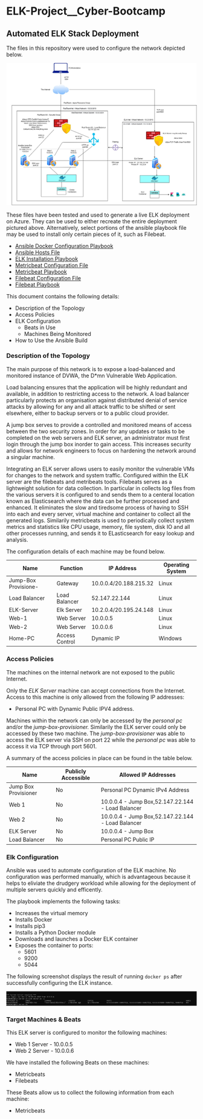 # ELK-Project__Cyber-Bootcamp

## Automated ELK Stack Deployment

The files in this repository were used to configure the network depicted below.

![Final-Network-Diagram](Images/Final_Network_Design.jpg)

These files have been tested and used to generate a live ELK deployment on Azure. They can be used to either recreate the entire deployment pictured above. Alternatively, select portions of the ansible playbook file may be used to install only certain pieces of it, such as Filebeat.

* [Ansible Docker Configuration Playbook](Yaml/docker-config-playbook.yml)
* [Ansible Hosts File](Yaml/hosts)
* [ELK Installation Playbook](Yaml/install-elk.yml)
* [Metricbeat Configuration File](Yaml/metricbeat-config.yml)
* [Metricbeat Playbook](Yaml/metricbeat-playbook.yml)
* [Filebeat Configuration File](Yaml/filebeat-config.yml)
* [Filebeat Playbook](Yaml/filebeat-playbook.yml)

This document contains the following details:
- Description of the Topology
- Access Policies
- ELK Configuration
  - Beats in Use
  - Machines Being Monitored
- How to Use the Ansible Build


### Description of the Topology

The main purpose of this network is to expose a load-balanced and monitored instance of DVWA, the D*mn Vulnerable Web Application.

Load balancing ensures that the application will be highly redundant and available, in addition to restricting access to the network.
A load balancer particularly protects an organisation against distributed denial of service attacks by allowing for any and all attack traffic to be shifted or sent elsewhere, either to backup servers or to a public cloud provider.  

A jump box serves to provide a controlled and monitored means of access between the two security zones. In order for any updates or tasks to be completed on the web servers and ELK server, an administrator must first login through the jump box inorder to gain access. This increases security and allows for network engineers to focus on hardening the network around a singular machine. 

Integrating an ELK server allows users to easily monitor the vulnerable VMs for changes to the network and system traffic.
Configured within the ELK server are the filebeats and metribeats tools. Filebeats serves as a lightweight solution for data collection. In particular in collects log files from the various servers it is configured to and sends them to a centeral location known as Elasticsearch where the data can be further processed and enhanced. It eliminates the slow and tiredsome process of having to SSH into each and every server, virtual machine and container to collect all the generated logs. Similarily metricbeats is used to periodically collect system metrics and statistics like CPU usage, memory, file system, disk IO and all other processes running, and sends it to ELasticsearch for easy lookup and analysis.  

The configuration details of each machine may be found below.

| Name                 | Function       | IP Address             | Operating System |
|----------------------|----------------|------------------------|------------------|
| Jump-Box Provisione- | Gateway        | 10.0.0.4/20.188.215.32 | Linux            |
| Load Balancer        | Load Balancer  | 52.147.22.144          | Linux            |
| ELK-Server           | Elk Server     | 10.2.0.4/20.195.24.148 | Linux            |
| Web-1                | Web Server     | 10.0.0.5               | Linux            |
| Web-2                | Web Server     | 10.0.0.6               | Linux            |
| Home-PC              | Access Control | Dynamic IP             | Windows          |

### Access Policies

The machines on the internal network are not exposed to the public Internet. 

Only the _ELK Server_ machine can accept connections from the Internet. Access to this machine is only allowed from the following IP addresses:
* Personal PC with Dynamic Public IPV4 address.

Machines within the network can only be accessed by the _personal pc_ and/or the _jump-box-provisioner._
Similarily the ELK server could only be accessed by these two machine. The _jump-box-provisioner_ was able to access the ELK server via SSH on port 22 while the _personal pc_ was able to access it via TCP through port 5601.

A summary of the access policies in place can be found in the table below.

| Name                 | Publicly Accessible | Allowed IP Addresses                                |
|----------------------|---------------------|-----------------------------------------------------|
| Jump Box Provisioner | No                  | Personal PC Dynamic IPv4 Address                    |
| Web 1                | No                  | 10.0.0.4 - Jump Box,52.147.22.144 - Load Balancer   |
| Web 2                | No                  | 10.0.0.4 - Jump Box,52.147.22.144 - Load Balancer   |
| ELK Server           | No                  | 10.0.0.4 - Jump Box                                 |
| Load Balancer        | No                  | Personal PC Public IP                               |

### Elk Configuration

Ansible was used to automate configuration of the ELK machine. No configuration was performed manually, which is advantageous because it helps to eliviate the drudgery workload while allowing for the deployment of multiple servers quickly and efficently.

The playbook implements the following tasks:
- Increases the virtual memory 
- Installs Docker
- Installs pip3
- Installs a Python Docker module
- Downloads and launches a Docker ELK container
- Exposes the container to ports:
  - 5601
  - 9200
  - 5044

The following screenshot displays the result of running `docker ps` after successfully configuring the ELK instance.

!['docker ps' Output](Images/docker_ps_output.PNG)

### Target Machines & Beats
This ELK server is configured to monitor the following machines:
- Web 1 Server - 10.0.0.5
- Web 2 Server - 10.0.0.6

We have installed the following Beats on these machines:
- Metricbeats
- Filebeats

These Beats allow us to collect the following information from each machine:
- Metricbeats 

